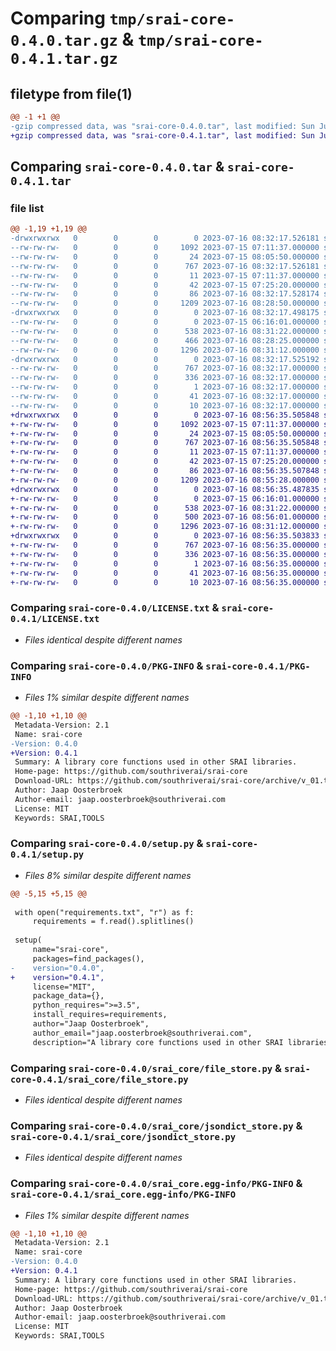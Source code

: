 # Comparing `tmp/srai-core-0.4.0.tar.gz` & `tmp/srai-core-0.4.1.tar.gz`

## filetype from file(1)

```diff
@@ -1 +1 @@
-gzip compressed data, was "srai-core-0.4.0.tar", last modified: Sun Jul 16 08:32:17 2023, max compression
+gzip compressed data, was "srai-core-0.4.1.tar", last modified: Sun Jul 16 08:56:35 2023, max compression
```

## Comparing `srai-core-0.4.0.tar` & `srai-core-0.4.1.tar`

### file list

```diff
@@ -1,19 +1,19 @@
-drwxrwxrwx   0        0        0        0 2023-07-16 08:32:17.526181 srai-core-0.4.0/
--rw-rw-rw-   0        0        0     1092 2023-07-15 07:11:37.000000 srai-core-0.4.0/LICENSE.txt
--rw-rw-rw-   0        0        0       24 2023-07-15 08:05:50.000000 srai-core-0.4.0/MANIFEST.in
--rw-rw-rw-   0        0        0      767 2023-07-16 08:32:17.526181 srai-core-0.4.0/PKG-INFO
--rw-rw-rw-   0        0        0       11 2023-07-15 07:11:37.000000 srai-core-0.4.0/README.md
--rw-rw-rw-   0        0        0       42 2023-07-15 07:25:20.000000 srai-core-0.4.0/requirements.txt
--rw-rw-rw-   0        0        0       86 2023-07-16 08:32:17.528174 srai-core-0.4.0/setup.cfg
--rw-rw-rw-   0        0        0     1209 2023-07-16 08:28:50.000000 srai-core-0.4.0/setup.py
-drwxrwxrwx   0        0        0        0 2023-07-16 08:32:17.498175 srai-core-0.4.0/srai_core/
--rw-rw-rw-   0        0        0        0 2023-07-15 06:16:01.000000 srai-core-0.4.0/srai_core/__init__.py
--rw-rw-rw-   0        0        0      538 2023-07-16 08:31:22.000000 srai-core-0.4.0/srai_core/file_store.py
--rw-rw-rw-   0        0        0      466 2023-07-16 08:28:25.000000 srai-core-0.4.0/srai_core/file_store_disk.py
--rw-rw-rw-   0        0        0     1296 2023-07-16 08:31:12.000000 srai-core-0.4.0/srai_core/jsondict_store.py
-drwxrwxrwx   0        0        0        0 2023-07-16 08:32:17.525192 srai-core-0.4.0/srai_core.egg-info/
--rw-rw-rw-   0        0        0      767 2023-07-16 08:32:17.000000 srai-core-0.4.0/srai_core.egg-info/PKG-INFO
--rw-rw-rw-   0        0        0      336 2023-07-16 08:32:17.000000 srai-core-0.4.0/srai_core.egg-info/SOURCES.txt
--rw-rw-rw-   0        0        0        1 2023-07-16 08:32:17.000000 srai-core-0.4.0/srai_core.egg-info/dependency_links.txt
--rw-rw-rw-   0        0        0       41 2023-07-16 08:32:17.000000 srai-core-0.4.0/srai_core.egg-info/requires.txt
--rw-rw-rw-   0        0        0       10 2023-07-16 08:32:17.000000 srai-core-0.4.0/srai_core.egg-info/top_level.txt
+drwxrwxrwx   0        0        0        0 2023-07-16 08:56:35.505848 srai-core-0.4.1/
+-rw-rw-rw-   0        0        0     1092 2023-07-15 07:11:37.000000 srai-core-0.4.1/LICENSE.txt
+-rw-rw-rw-   0        0        0       24 2023-07-15 08:05:50.000000 srai-core-0.4.1/MANIFEST.in
+-rw-rw-rw-   0        0        0      767 2023-07-16 08:56:35.505848 srai-core-0.4.1/PKG-INFO
+-rw-rw-rw-   0        0        0       11 2023-07-15 07:11:37.000000 srai-core-0.4.1/README.md
+-rw-rw-rw-   0        0        0       42 2023-07-15 07:25:20.000000 srai-core-0.4.1/requirements.txt
+-rw-rw-rw-   0        0        0       86 2023-07-16 08:56:35.507848 srai-core-0.4.1/setup.cfg
+-rw-rw-rw-   0        0        0     1209 2023-07-16 08:55:28.000000 srai-core-0.4.1/setup.py
+drwxrwxrwx   0        0        0        0 2023-07-16 08:56:35.487835 srai-core-0.4.1/srai_core/
+-rw-rw-rw-   0        0        0        0 2023-07-15 06:16:01.000000 srai-core-0.4.1/srai_core/__init__.py
+-rw-rw-rw-   0        0        0      538 2023-07-16 08:31:22.000000 srai-core-0.4.1/srai_core/file_store.py
+-rw-rw-rw-   0        0        0      500 2023-07-16 08:56:01.000000 srai-core-0.4.1/srai_core/file_store_disk.py
+-rw-rw-rw-   0        0        0     1296 2023-07-16 08:31:12.000000 srai-core-0.4.1/srai_core/jsondict_store.py
+drwxrwxrwx   0        0        0        0 2023-07-16 08:56:35.503833 srai-core-0.4.1/srai_core.egg-info/
+-rw-rw-rw-   0        0        0      767 2023-07-16 08:56:35.000000 srai-core-0.4.1/srai_core.egg-info/PKG-INFO
+-rw-rw-rw-   0        0        0      336 2023-07-16 08:56:35.000000 srai-core-0.4.1/srai_core.egg-info/SOURCES.txt
+-rw-rw-rw-   0        0        0        1 2023-07-16 08:56:35.000000 srai-core-0.4.1/srai_core.egg-info/dependency_links.txt
+-rw-rw-rw-   0        0        0       41 2023-07-16 08:56:35.000000 srai-core-0.4.1/srai_core.egg-info/requires.txt
+-rw-rw-rw-   0        0        0       10 2023-07-16 08:56:35.000000 srai-core-0.4.1/srai_core.egg-info/top_level.txt
```

### Comparing `srai-core-0.4.0/LICENSE.txt` & `srai-core-0.4.1/LICENSE.txt`

 * *Files identical despite different names*

### Comparing `srai-core-0.4.0/PKG-INFO` & `srai-core-0.4.1/PKG-INFO`

 * *Files 1% similar despite different names*

```diff
@@ -1,10 +1,10 @@
 Metadata-Version: 2.1
 Name: srai-core
-Version: 0.4.0
+Version: 0.4.1
 Summary: A library core functions used in other SRAI libraries.
 Home-page: https://github.com/southriverai/srai-core
 Download-URL: https://github.com/southriverai/srai-core/archive/v_01.tar.gz
 Author: Jaap Oosterbroek
 Author-email: jaap.oosterbroek@southriverai.com
 License: MIT
 Keywords: SRAI,TOOLS
```

### Comparing `srai-core-0.4.0/setup.py` & `srai-core-0.4.1/setup.py`

 * *Files 8% similar despite different names*

```diff
@@ -5,15 +5,15 @@
 
 with open("requirements.txt", "r") as f:
     requirements = f.read().splitlines()
 
 setup(
     name="srai-core",
     packages=find_packages(),
-    version="0.4.0",
+    version="0.4.1",
     license="MIT",
     package_data={},
     python_requires=">=3.5",
     install_requires=requirements,
     author="Jaap Oosterbroek",
     author_email="jaap.oosterbroek@southriverai.com",
     description="A library core functions used in other SRAI libraries.",
```

### Comparing `srai-core-0.4.0/srai_core/file_store.py` & `srai-core-0.4.1/srai_core/file_store.py`

 * *Files identical despite different names*

### Comparing `srai-core-0.4.0/srai_core/jsondict_store.py` & `srai-core-0.4.1/srai_core/jsondict_store.py`

 * *Files identical despite different names*

### Comparing `srai-core-0.4.0/srai_core.egg-info/PKG-INFO` & `srai-core-0.4.1/srai_core.egg-info/PKG-INFO`

 * *Files 1% similar despite different names*

```diff
@@ -1,10 +1,10 @@
 Metadata-Version: 2.1
 Name: srai-core
-Version: 0.4.0
+Version: 0.4.1
 Summary: A library core functions used in other SRAI libraries.
 Home-page: https://github.com/southriverai/srai-core
 Download-URL: https://github.com/southriverai/srai-core/archive/v_01.tar.gz
 Author: Jaap Oosterbroek
 Author-email: jaap.oosterbroek@southriverai.com
 License: MIT
 Keywords: SRAI,TOOLS
```

